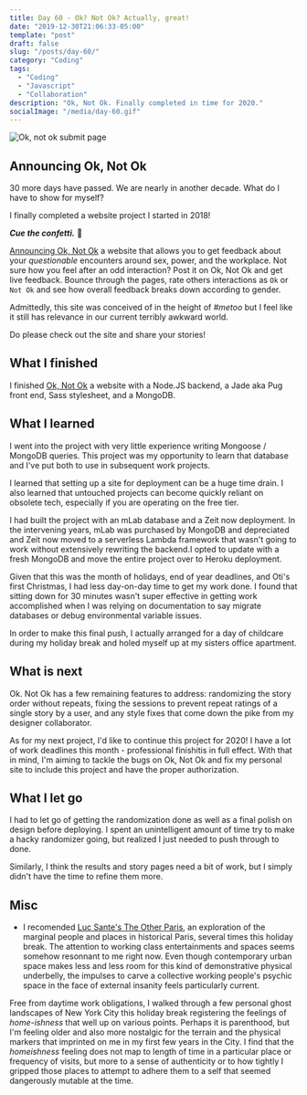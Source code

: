 ```yaml
---
title: Day 60 - Ok? Not Ok? Actually, great!
date: "2019-12-30T21:06:33-05:00"
template: "post"
draft: false
slug: "/posts/day-60/"
category: "Coding"
tags:
  - "Coding"
  - "Javascript"
  - "Collaboration"
description: "Ok, Not Ok. Finally completed in time for 2020."
socialImage: "/media/day-60.gif"
---
```


![Ok, not ok submit page](/media/day-60.gif)

## Announcing Ok, Not Ok

30 more days have passed. We are nearly in another decade. What do I have to show for myself?

I finally completed a website project I started in 2018!

**_Cue the confetti._** 🎊

[Announcing Ok, Not Ok](bit.ly/39wK4OJ) a website that allows you to get feedback about your _questionable_ encounters around sex, power, and the workplace. Not sure how you feel after an odd interaction? Post it on Ok, Not Ok and get live feedback. Bounce through the pages, rate others interactions as `Ok` or `Not Ok` and see how overall feedback breaks down according to gender.

Admittedly, this site was conceived of in the height of _#metoo_ but I feel like it still has relevance in our current terribly awkward world.

Do please check out the site and share your stories!

## What I finished

I finished [Ok, Not Ok](https://melaniekham.com/turtle-shell-crochet-blanket/) a website with a Node.JS backend, a Jade aka Pug front end, Sass stylesheet, and a MongoDB.

## What I learned

I went into the project with very little experience writing Mongoose / MongoDB queries. This project was my opportunity to learn that database and I've put both to use in subsequent work projects.

I learned that setting up a site for deployment can be a huge time drain. I also learned that untouched projects can become quickly reliant on obsolete tech, especially if you are operating on the free tier.

I had built the project with an mLab database and a Zeit now deployment. In the intervening years, mLab was purchased by MongoDB and depreciated and Zeit now moved to a serverless Lambda framework that wasn't going to work without extensively rewriting the backend.I opted to update with a fresh MongoDB and move the entire project over to Heroku deployment.

Given that this was the month of holidays, end of year deadlines, and Oti's first Christmas, I had less day-on-day time to get my work done. I found that sitting down for 30 minutes wasn't super effective in getting work accomplished when I was relying on documentation to say migrate databases or debug environmental variable issues.

In order to make this final push, I actually arranged for a day of childcare during my holiday break and holed myself up at my sisters office apartment.

## What is next

Ok. Not Ok has a few remaining features to address: randomizing the story order without repeats, fixing the sessions to prevent repeat ratings of a single story by a user, and any style fixes that come down the pike from my designer collaborator.

As for my next project, I'd like to continue this project for 2020! I have a lot of work deadlines this month - professional finishitis in full effect. With that in mind, I'm aiming to tackle the bugs on Ok, Not Ok and fix my personal site to include this project and have the proper authorization.

## What I let go

I had to let go of getting the randomization done as well as a final polish on design before deploying. I spent an unintelligent amount of time try to make a hacky randomizer going, but realized I just needed to push through to done.

Similarly, I think the results and story pages need a bit of work, but I simply didn't have the time to refine them more.

## Misc

- I recomended [Luc Sante's The Other Paris](https://www.bookforum.com/print/2203/luc-sante-s-flaneur-s-eye-guide-to-the-underside-of-paris-14966), an exploration of the marginal people and places in historical Paris, several times this holiday break. The attention to working class entertainments and spaces seems somehow resonnant to me right now. Even though contemporary urban space makes less and less room for this kind of demonstrative physical underbelly, the impulses to carve a collective working people's psychic space in the face of external insanity feels particularly current.

Free from daytime work obligations, I walked through a few personal ghost landscapes of New York City this holiday break registering the feelings of _home-ishness_ that well up on various points. Perhaps it is parenthood, but I'm feeling older and also more nostalgic for the terrain and the physical markers that imprinted on me in my first few years in the City. I find that the _homeishness_ feeling does not map to length of time in a particular place or frequency of visits, but more to a sense of authenticity or to how tightly I gripped those places to attempt to adhere them to a self that seemed dangerously mutable at the time.
